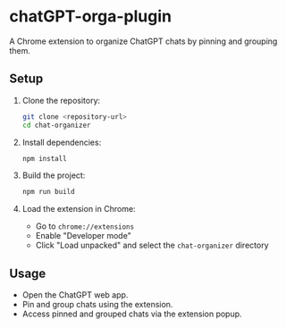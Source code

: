 # chatGPT-orga-plugin

A Chrome extension to organize ChatGPT chats by pinning and grouping them.

## Setup

1. Clone the repository:
    ```bash
    git clone <repository-url>
    cd chat-organizer
    ```

2. Install dependencies:
    ```bash
    npm install
    ```

3. Build the project:
    ```bash
    npm run build
    ```

4. Load the extension in Chrome:
    - Go to `chrome://extensions`
    - Enable "Developer mode"
    - Click "Load unpacked" and select the `chat-organizer` directory

## Usage

- Open the ChatGPT web app.
- Pin and group chats using the extension.
- Access pinned and grouped chats via the extension popup.
